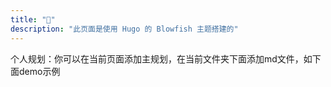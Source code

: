 ```yaml
---
title: "🗼"
description: "此页面是使用 Hugo 的 Blowfish 主题搭建的"
---
```



个人规划：你可以在当前页面添加主规划，在当前文件夹下面添加md文件，如下面demo示例

